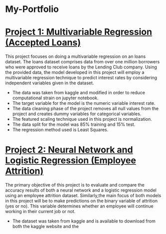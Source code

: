 # My-Portfolio

# [Project 1: Multivariable Regression (Accepted Loans)](https://github.com/jlugo3059/Multivariable-Regression)

This project focuses on doing a multivariable regression on an loans dataset. The loans dataset comprises data from over one million borrowers who were approved to receive loans by the Lending Club company. Using the provided data, the model developed in this project will employ a multivariable regression technique to predict interest rates by considering independent variables given in the dataset.

* The data was taken from kaggle and modified in order to reduce computational strain on jupyter notebook.
* The target variable for the model is the numeric variable interest rate.
* The data cleaning phase of the project removes all null values from the project and creates dummy variables for categorical variables.
* The featured scaling technique used in this project is normalization.
* The data split for the model was 85% training and 15% test.
* The regression method used is Least Squares. 

# [Project 2: Neural Network and Logistic Regression (Employee Attrition)](https://github.com/jlugo3059/Employee-Attrition)

The primary objective of this project is to evaluate and compare the accuracy results of both a neural network and a logistic regression model using an employee attrition dataset. Similarly,the main focus of both models in this project will be to make predictions on the binary variable of attrition (yes or no). This variable determines whether an employee will continue working in their current job or not. 

* The dataset was taken from kaggle and is available to download from both the kaggle website and the 
